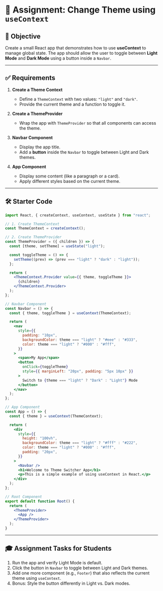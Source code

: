 # 📝 Assignment: Change Theme using `useContext`

## 🎯 Objective

Create a small React app that demonstrates how to use **useContext** to manage global state. The app should allow the user to toggle between **Light Mode** and **Dark Mode** using a button inside a `Navbar`.

---

## ✅ Requirements

1. **Create a Theme Context**

   * Define a `ThemeContext` with two values: `"light"` and `"dark"`.
   * Provide the current theme and a function to toggle it.

2. **Create a ThemeProvider**

   * Wrap the app with `ThemeProvider` so that all components can access the theme.

3. **Navbar Component**

   * Display the app title.
   * Add a **button** inside the `Navbar` to toggle between Light and Dark themes.

4. **App Component**

   * Display some content (like a paragraph or a card).
   * Apply different styles based on the current theme.

---

## 🛠 Starter Code

```jsx
import React, { createContext, useContext, useState } from "react";

// 1. Create ThemeContext
const ThemeContext = createContext();

// 2. Create ThemeProvider
const ThemeProvider = ({ children }) => {
  const [theme, setTheme] = useState("light");

  const toggleTheme = () => {
    setTheme((prev) => (prev === "light" ? "dark" : "light"));
  };

  return (
    <ThemeContext.Provider value={{ theme, toggleTheme }}>
      {children}
    </ThemeContext.Provider>
  );
};

// Navbar Component
const Navbar = () => {
  const { theme, toggleTheme } = useContext(ThemeContext);

  return (
    <nav
      style={{
        padding: "10px",
        backgroundColor: theme === "light" ? "#eee" : "#333",
        color: theme === "light" ? "#000" : "#fff",
      }}
    >
      <span>My App</span>
      <button
        onClick={toggleTheme}
        style={{ marginLeft: "20px", padding: "5px 10px" }}
      >
        Switch to {theme === "light" ? "Dark" : "Light"} Mode
      </button>
    </nav>
  );
};

// App Component
const App = () => {
  const { theme } = useContext(ThemeContext);

  return (
    <div
      style={{
        height: "100vh",
        backgroundColor: theme === "light" ? "#fff" : "#222",
        color: theme === "light" ? "#000" : "#fff",
        padding: "20px",
      }}
    >
      <Navbar />
      <h1>Welcome to Theme Switcher App</h1>
      <p>This is a simple example of using useContext in React.</p>
    </div>
  );
};

// Root Component
export default function Root() {
  return (
    <ThemeProvider>
      <App />
    </ThemeProvider>
  );
}
```

---

## 🎓 Assignment Tasks for Students

1. Run the app and verify Light Mode is default.
2. Click the button in `Navbar` to toggle between Light and Dark themes.
3. Add one more component (e.g., `Footer`) that also reflects the current theme using `useContext`.
4. Bonus: Style the button differently in Light vs. Dark modes.
